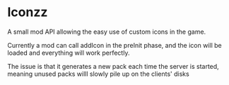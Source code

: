 # Iconzz
A small mod API allowing the easy use of custom icons in the game.

Currently a mod can call addIcon in the preInit phase, and the icon will be loaded and everything will work perfectly.

The issue is that it generates a new pack each time the server is started, meaning unused packs willl slowly pile up on the clients' disks

